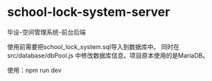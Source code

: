 # school-lock-system-server
毕设-空间管理系统-前台后端

使用前需要把school_lock_system.sql导入到数据库中。
同时在src/database/dbPool.js 中修改数据库信息。项目原本使用的是MariaDB。

使用：npm run dev

